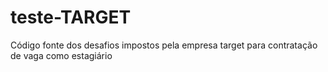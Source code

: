 # teste-TARGET
Código fonte dos desafios impostos pela empresa target para contratação de vaga como estagiário
